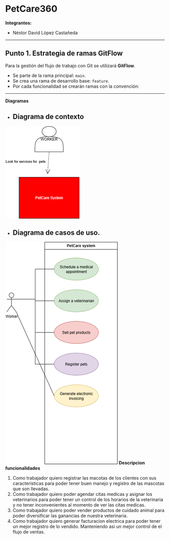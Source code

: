 # PetCare360  

**Integrantes:**  
- Néstor David López Castañeda  

---

## Punto 1. Estrategia de ramas GitFlow  

Para la gestión del flujo de trabajo con Git se utilizará **GitFlow**.  

- Se parte de la rama principal: `main`.  
- Se crea una rama de desarrollo base: `feature`.  
- Por cada funcionalidad se crearán ramas con la convención:  
---
**Diagramas**
- ## Diagrama de contexto
![alt text](Docs/Diagramas/DiagramadeContexto.png)
- ## Diagrama de casos de uso.
![alt text](Docs/Diagramas/CasosdeusoPet.drawio.png)
**Descripcion funcionalidades**
1. Como trabajador quiero registrar las macotas de los clientes con sus caracteristicas para poder tener buen manejo y registro de las mascotas que son llevadas.
2. Como trabajador quiero poder agendar citas medicas y asignar los veterinarios para poder tener un control de los horarios de la veterinaria y no tener inconvenientes al momento de ver las citas medicas.
3. Como trabajador quiero poder vender productos de cuidado animal para poder diversificar las ganancias de nuestra veterinaria.
4. Como trabajador quiero generar facturacion electrica para poder tener un mejor registro de lo vendido. Manteniendo asi un mejor control de el flujo de ventas.